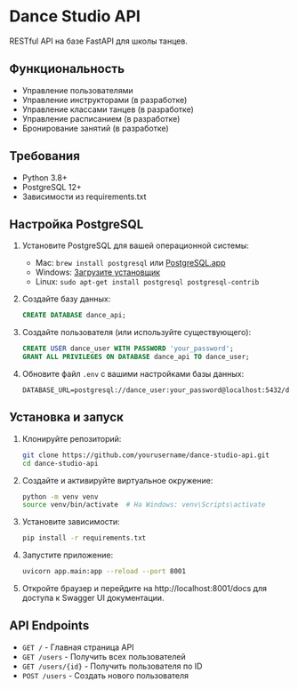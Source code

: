 # Dance Studio API

RESTful API на базе FastAPI для школы танцев.

## Функциональность

- Управление пользователями
- Управление инструкторами (в разработке)
- Управление классами танцев (в разработке)
- Управление расписанием (в разработке)
- Бронирование занятий (в разработке)

## Требования

- Python 3.8+
- PostgreSQL 12+
- Зависимости из requirements.txt

## Настройка PostgreSQL

1. Установите PostgreSQL для вашей операционной системы:
   - Mac: `brew install postgresql` или [PostgreSQL.app](https://postgresapp.com/)
   - Windows: [Загрузите установщик](https://www.postgresql.org/download/windows/)
   - Linux: `sudo apt-get install postgresql postgresql-contrib`

2. Создайте базу данных:
   ```sql
   CREATE DATABASE dance_api;
   ```

3. Создайте пользователя (или используйте существующего):
   ```sql
   CREATE USER dance_user WITH PASSWORD 'your_password';
   GRANT ALL PRIVILEGES ON DATABASE dance_api TO dance_user;
   ```

4. Обновите файл `.env` с вашими настройками базы данных:
   ```
   DATABASE_URL=postgresql://dance_user:your_password@localhost:5432/dance_api
   ```

## Установка и запуск

1. Клонируйте репозиторий:
   ```bash
   git clone https://github.com/yourusername/dance-studio-api.git
   cd dance-studio-api
   ```

2. Создайте и активируйте виртуальное окружение:
   ```bash
   python -m venv venv
   source venv/bin/activate  # На Windows: venv\Scripts\activate
   ```

3. Установите зависимости:
   ```bash
   pip install -r requirements.txt
   ```

4. Запустите приложение:
   ```bash
   uvicorn app.main:app --reload --port 8001
   ```

5. Откройте браузер и перейдите на http://localhost:8001/docs для доступа к Swagger UI документации.

## API Endpoints

- `GET /` - Главная страница API
- `GET /users` - Получить всех пользователей
- `GET /users/{id}` - Получить пользователя по ID
- `POST /users` - Создать нового пользователя 